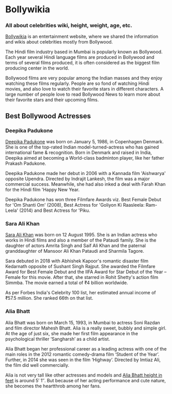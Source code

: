 # Bollywikia
### All about celebrities wiki, height, weight, age, etc.
[Bollywikia](https://www.bollywikia.com/) is an entertainment website, where we shared the information and wikis about celebrities mostly from Bollywood.

The Hindi film industry based in Mumbai is popularly known as Bollywood. Each year several Hindi language films are produced in Bollywood and terms of several films produced, it is often considered as the biggest film producing center in the world.

Bollywood films are very popular among the Indian masses and they enjoy watching these films regularly. People are so fond of watching Hindi movies, and also love to watch their favorite stars in different characters. A large number of people love to read Bollywood News to learn more about their favorite stars and their upcoming films.

## Best Bollywood Actresses
### Deepika Padukone
[Deepika Padukone](https://www.bollywikia.com/deepika-padukone/) was born on January 5, 1986, in Copenhagen Denmark. She is one of the top-rated Indian model-turned-actress who has gained international fame & recognition. Born in Denmark and raised in India, Deepika aimed at becoming a World-class badminton player, like her father Prakash Padukone. 

Deepika Padukone made her debut in 2006 with a Kannada film 'Aishwarya' opposite Upendra. Directed by Indrajit Lankesh, the film was a major commercial success. Meanwhile, she had also inked a deal with Farah Khan for the Hindi film 'Happy New Year. 

Deepika Padukone has won three Filmfare Awards viz. Best Female Debut for 'Om Shanti Om' (2008), Best Actress for 'Goliyon Ki Raasleela: Ram-Leela' (2014) and Best Actress for 'Piku.

### Sara Ali Khan

[Sara Ali Khan](https://www.bollywikia.com/sara-ali-khan/) was born on 12 August 1995. She is an Indian actress who works in Hindi films and also a member of the Pataudi family. She is the daughter of actors Amrita Singh and Saif Ali Khan and the paternal granddaughter of Mansoor Ali Khan Pataudi and Sharmila Tagore.

Sara debuted in 2018 with Abhishek Kapoor's romantic disaster film Kedarnath opposite of Sushant Singh Rajput. She awarded the Filmfare Award for Best Female Debut and the IIFA Award for Star Debut of the Year – Female for this movie. After that, she starred in Rohit Shetty's action film Simmba. The movie earned a total of ₹4 billion worldwide.

As per Forbes India's Celebrity 100 list, her estimated annual income of ₹57.5 million. She ranked 66th on that list.

### Alia Bhatt

Alia Bhatt was born on March 15, 1993, in Mumbai to actress Soni Razdan and film director Mahesh Bhatt. Alia is a really sweet, bubbly and simple girl. At the age of just six, she made her first film appearance in the psychological thriller ‘Sangharsh’ as a child artist.

Alia Bhatt began her professional career as a leading actress with one of the main roles in the 2012 romantic comedy-drama film ‘Student of the Year’. Further, in 2014 she was seen in the film ‘Highway’. Directed by Imtiaz Ali, the film did well commercially.

Alia is not very tall like other actresses and models and [Alia Bhatt height in feet](https://www.bollywikia.com/alia-bhatt/) is around 5′ 1″. But because of her acting performance and cute nature, she becomes the heartthrob among her fans.
